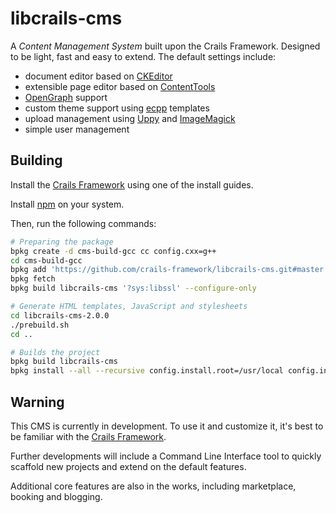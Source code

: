 # libcrails-cms

A _Content Management System_ built upon the Crails Framework. Designed to be light, fast and easy to extend. The default settings
include:

* document editor based on [CKEditor](https://ckeditor.com)
* extensible page editor based on [ContentTools](https://getcontenttools.com)
* [OpenGraph](https://opengraph.dev) support
* custom theme support using [ecpp](https://github.com/crails-framework/ecpp) templates
* upload management using [Uppy](http://uppy.io) and [ImageMagick](https://imagemagick.org)
* simple user management

## Building

Install the [Crails Framework](https://crails-framework.github.io/website/) using one of the install guides.

Install [npm](https://www.npmjs.com) on your system.

Then, run the following commands:

```sh
# Preparing the package
bpkg create -d cms-build-gcc cc config.cxx=g++
cd cms-build-gcc
bpkg add 'https://github.com/crails-framework/libcrails-cms.git#master'
bpkg fetch
bpkg build libcrails-cms '?sys:libssl' --configure-only

# Generate HTML templates, JavaScript and stylesheets
cd libcrails-cms-2.0.0
./prebuild.sh
cd ..

# Builds the project
bpkg build libcrails-cms
bpkg install --all --recursive config.install.root=/usr/local config.install.sudo=sudo
```

## Warning

This CMS is currently in development. To use it and customize it, it's best to be familiar with the [Crails Framework](https://crails-framework.github.io/website/).

Further developments will include a Command Line Interface tool to quickly scaffold new projects and extend on the default features.

Additional core features are also in the works, including marketplace, booking and blogging.
